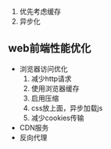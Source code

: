 
1. 优先考虑缓存
2. 异步化

## web前端性能优化
* 浏览器访问优化
  1. 减少http请求
  2. 使用浏览器缓存
  3. 启用压缩
  4. css放上面，异步加载js
  5. 减少cookies传输
* CDN服务
* 反向代理


